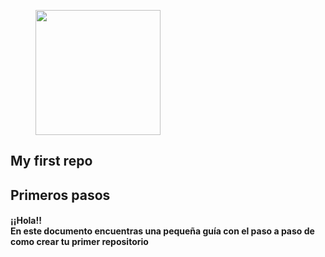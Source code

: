 <figure>
    <img src = "https://img.icons8.com/3d-fluency/344/github.png"  height = 200px width= 200px>
</figure>

<section>
    <h1>
    <strong>
        My first repo
    </strong>
    </h1>
</section>

<section>
    <article>
     <h2>
        <strong>
            Primeros pasos
        </strong>
     </h2>
     <h4>
        ¡¡Hola!!<br> 
        En este documento encuentras una pequeña guía con el paso a paso de como crear tu primer repositorio 
     </h4>
    </article>

</section>
